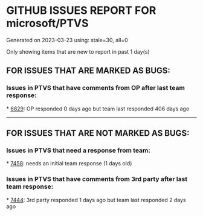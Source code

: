 
# GITHUB ISSUES REPORT FOR microsoft/PTVS


Generated on 2023-03-23 using: stale=30, all=0


Only showing items that are new to report in past 1 day(s)


## FOR ISSUES THAT ARE MARKED AS BUGS:


### Issues in PTVS that have comments from OP after last team response:


\* [6829](https://github.com/microsoft/PTVS/issues/6829 "IntelliSense which is modified manually does not work after restart the VS."): OP responded 0 days ago but team last responded 406 days ago

---

## FOR ISSUES THAT ARE NOT MARKED AS BUGS:


### Issues in PTVS that need a response from team:


\* [7458](https://github.com/microsoft/PTVS/issues/7458 "Python project build after they are disabled in solution config manager "): needs an initial team response (1 days old)

### Issues in PTVS that have comments from 3rd party after last team response:


\* [7444](https://github.com/microsoft/PTVS/issues/7444 "Anaconda/Conda environments are broken in VS2022, works in VS2019"): 3rd party responded 1 days ago but team last responded 2 days ago
